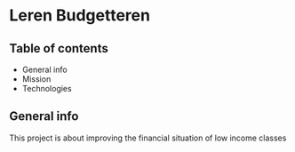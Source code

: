 # Leren Budgetteren
## Table of contents
* General info
* Mission
* Technologies

## General info
This project is about improving the financial situation of low income classes
